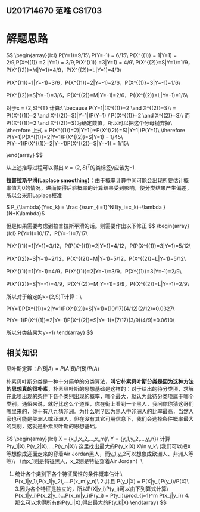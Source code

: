 ## U201714670 范唯 CS1703

# 解题思路

$$
\begin{array}{lcl}
P(Y=1)=9/15\\
P(Y=-1) = 6/15\\
P(X^{(1)} = 1|Y=1) = 2/9,P(X^{(1)} =2 |Y=1) = 3/9,P(X^{(1)} =3|Y=1) = 4/9\\
P(X^{(2)}=S|Y=1)=1/9，P(X^{(2)}=M|Y=1)=4/9，P(X^{(2)}=L|Y=1)=4/9\\

P(X^{(1)}=1|Y=-1)=3/6，P(X^{(1)}=2|Y=-1)=2/6，P(X^{(1)}=3|Y=-1)=1/6\\

P(X^{(2)}=S|Y=-1)=3/6，P(X^{(2)}=M|Y=-1)=2/6，P((X^{(2)}=L|Y=-1)=1/6\\

对于x = (2,S)^{T} 计算:\\
\because P(Y=1|(X^{(1)}=2 \and X^{(2)}=S)\\
= P((X^{(1)}=2 \and X^{(2)}=S)|Y=1|)P(Y=1) / P((X^{(1)}=2 \and X^{(2)}=S)\\
而P((X^{(1)}=2 \and X^{(2)}=S)为确定数值，所以可以把这个分母抛弃掉\\
\therefore 上式 = P(X^{(1)}=2)|Y=1|)*P(X^{(2)}=S)|Y=1|)P(Y=1)\\
\therefore P(Y=1)P(X^{(1)}=2|Y=1)P(X^{(2)}=S|Y=1) = 1/45\\
P(Y=-1)P(X^{(1)}=2|Y=-1)P(X^{(2)}=S|Y=-1) = 1/15\\


\end{array}
$$

从上述推导过程可以得出 $x = (2,S)^T$的类标签y应该为-1.



**拉普拉斯平滑(Laplace smoothing)**：由于概率计算中间可能会出现所要估计概率值为0的情况，进而使得后验概率的计算结果受到影响，使分类结果产生偏差，所以会采用Laplace校准

$ P_{\lambda}(Y=c_k) = \frac {\sum_{i=1}^N I(y_i=c_k)+\lambda }{N+K\lambda}$



但是如果需要考虑到拉普拉斯平滑的话。则需要作出以下修正
$$
\begin{array}{lcl}
P(Y=1)=10/17，P(Y=-1)=7/17\\

P(X^{(1)}=1|Y=1)=3/12，P(P(X^{(1)}=2|Y=1)=4/12，P(P(X^{(1)}=3|Y=1)=5/12\\

P(X^{(2)}=S|Y=1)=2/12，P(X^{(2)}=M|Y=1)=5/12，P(X^{(2)}=L|Y=1)=5/12\\

P(X^{(1)}=1|Y=-1)=4/9，P(X^{(1)}=2|Y=-1)=3/9，P(X^{(1)}=3|Y=-1)=2/9\\

P(X^{(2)}=S|Y=-1)=4/9，P(X^{(2)}=M|Y=-1)=3/9，P((X^{(2)}=L|Y=-1)=2/9\\

所以对于给定的x=(2,S)T计算：\\

P(Y=1)P(X^{(1)}=2|Y=1)P(X^{(2)}=S|Y=1)=(10/17)(4/12)(2/12)=0.0327\\

P(Y=-1)P(X^{(1)}=2|Y=-1)P(X^{(2)}=S|Y=-1)=(7/17)(3/9)(4/9)=0.0610\\

所以分类结果为y=-1\\
\end{array}
$$


## 相关知识

贝叶斯定理：$P(B|A) = P(A|B)P(B)/P(A)$

朴素贝叶斯分类是一种十分简单的分类算法，**叫它朴素贝叶斯分类是因为这种方法的思想真的很朴素**，朴素贝叶斯的思想基础是这样的：对于给出的待分类项，求解在此项出现的条件下各个类别出现的概率，哪个最大，就认为此待分类项属于哪个类别。通俗来说，就好比这么个道理，你在街上看到一个黑人，我问你你猜这哥们哪里来的，你十有八九猜非洲。为什么呢？因为黑人中非洲人的比率最高，当然人家也可能是美洲人或亚洲人，但在没有其它可用信息下，我们会选择条件概率最大的类别，这就是朴素贝叶斯的思想基础。


$$
\begin{array}{lcl}
X = {x_1,x_2,...,x_m}\\
Y = {y_1,y_2,...,y_n}\\
计算 P(y_1|X),P(y_2|X),...,P(y_n|X)\\
这里找出最大的P(y_k|X) X\in y_k\\
  (我们可以把X等想像成迎面走来的穿着Air Jordan黑人，而y_1,y_2可以想象成欧洲人、非洲人等等)\\
 （而x_1则是特征黑人，x_2则是特征穿着Air Jordan）\\

1. 统计各个类别下各个特征属性的条件概率估计:\\
P(x_1|y_1),P(x_1|y_2),....P(x_m|y_n)\\
2.并且 P(y_i|X) = P(X|y_i)P(y_i)/P(X)\\
3.因为各个特征是独立的，所以P(X|y_i)P(y_i)可以由下列算式计算\\
P(x_1|y_i)P(x_2|y_i)...P(x_m|y_i)P(y_i) = P(y_i)\prod_{j=1}^m P(x_j|y_i)\\
4.那么可以求得所有的P(y_i|X),得出最大的P(y_k|X)
\end{array}
$$
